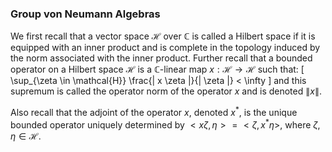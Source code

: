 ### Group von Neumann Algebras


We first recall that a vector space $\mathcal{H}$ over $\mathbb{C}$ is called a Hilbert space if it is equipped with an inner product and is complete in the topology induced by the norm associated with the inner product. Further recall that a bounded operator on a Hilbert space $\mathcal{H}$ is a $\mathbb{C}$-linear map $x: \mathcal{H} \rightarrow \mathcal{H}$ such that: 
\[
\sup_{\zeta \in \mathcal{H}} \frac{\| x \zeta \|}{\| \zeta \|} < \infty 
\]
and this supremum is called the operator norm of the operator $x$ and is denoted $\lVert x \rVert$.

Also recall that the adjoint of the operator $x$, denoted $x^*$, is the unique bounded operator uniquely determined by $< x \zeta, \eta > = < \zeta, x^* \eta >$, where $\zeta, \eta \in \mathcal{H}$.
































